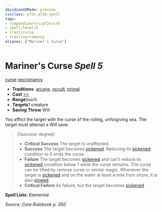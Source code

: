 ```yaml
---
obsidianUIMode: preview
cssclass: pf2e,pf2e-spell
tags:
- compendium/src/pf2e/crb
- spell/level/5
- trait/curse
- trait/necromancy
aliases: ["Mariner's Curse"]
---
```

# Mariner's Curse *Spell 5*   
[curse](/rules/traits/curse.md)  [necromancy](/rules/traits/necromancy.md)  

- **Traditions**: [arcane](/rules/traits/arcane.md), [occult](/rules/traits/occult.md), [primal](/rules/traits/primal.md)
- **Cast** [>>](/rules/core-rulebook/chapter-9-playing-the-game.md#Actions "Two-Action") 
- **Range**touch
- **Targets**1 creature
- **Saving Throw** Will

You afflict the target with the curse of the roiling, unforgiving sea. The target must attempt a Will save.

> [!success-degree] 
> - **Critical Success** The target is unaffected.
> - **Success** The target becomes [sickened](/rules/conditions.md#Sickened). Reducing its [sickened](/rules/conditions.md#Sickened) condition to 0 ends the curse.
> - **Failure** The target becomes [sickened](/rules/conditions.md#Sickened) and can't reduce its [sickened](/rules/conditions.md#Sickened) condition below 1 while the curse remains. The curse can be lifted by remove curse or similar magic. Whenever the target is [sickened](/rules/conditions.md#Sickened) and on the water at least a mile from shore, it is also [slowed](/rules/conditions.md#Slowed).
> - **Critical Failure** As failure, but the target becomes [sickened](/rules/conditions.md#Sickened).

**Spell Lists**: Elemental

*Source: Core Rulebook p. 350*